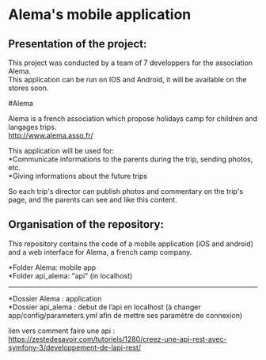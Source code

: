 Alema's mobile application
============================

Presentation of the project:
----------------------------

This project was conducted by a team of 7 developpers for the association Alema. <br/>
This application can be run on IOS and Android, it will be available on the stores soon. <br/>

#Alema

Alema is a french association which propose holidays camp for children and langages trips.<br/>
http://www.alema.asso.fr/

This application will be used for:<br/>
*Communicate informations to the parents during the trip, sending photos, etc.<br/>
*Giving informations about the future trips <br/>

So each trip's director can publish photos and commentary on the trip's page, and the parents can see and like this content.




Organisation of the repository:
--------------------------------

This repository contains the code of a mobile application (iOS and android) and a web
interface for Alema, a french camp company. 

*Folder Alema: mobile app<br/>
*Folder api_alema: "api" (in localhost)

------------------------------------------------------------------------------------------

*Dossier Alema : application<br/>
*Dossier api_alema : debut de l’api en localhost (à changer app/config/parameters.yml afin de mettre ses paramètre de connexion)

lien vers comment faire une api : https://zestedesavoir.com/tutoriels/1280/creez-une-api-rest-avec-symfony-3/developpement-de-lapi-rest/
